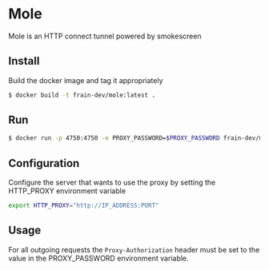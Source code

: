 # Mole

Mole is an HTTP connect tunnel powered by smokescreen

## Install

Build the docker image and tag it appropriately

```bash
$ docker build -t frain-dev/mole:latest .
```

## Run

```bash
$ docker run -p 4750:4750 -e PROXY_PASSWORD=$PROXY_PASSWORD frain-dev/mole:latest
```

## Configuration

Configure the server that wants to use the proxy by setting the HTTP_PROXY environment variable

```bash
export HTTP_PROXY="http://IP_ADDRESS:PORT"
```

## Usage

For all outgoing requests the `Proxy-Authorization` header must be set to the value in the PROXY_PASSWORD environment variable.
